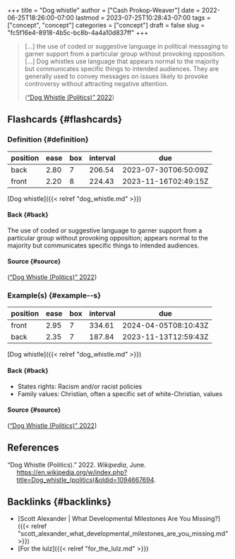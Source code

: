 +++
title = "Dog whistle"
author = ["Cash Prokop-Weaver"]
date = 2022-06-25T18:26:00-07:00
lastmod = 2023-07-25T10:28:43-07:00
tags = ["concept", "concept"]
categories = ["concept"]
draft = false
slug = "fc5f16e4-8918-4b5c-bc8b-4a4a10d837ff"
+++

> [...] the use of coded or suggestive language in political messaging to garner support from a particular group without provoking opposition. [...] Dog whistles use language that appears normal to the majority but communicates specific things to intended audiences. They are generally used to convey messages on issues likely to provoke controversy without attracting negative attention.
>
> (<a href="#citeproc_bib_item_1">“Dog Whistle (Politics)” 2022</a>)


## Flashcards {#flashcards}


### Definition {#definition}

| position | ease | box | interval | due                  |
|----------|------|-----|----------|----------------------|
| back     | 2.80 | 7   | 206.54   | 2023-07-30T06:50:09Z |
| front    | 2.20 | 8   | 224.43   | 2023-11-16T02:49:15Z |

[Dog whistle]({{< relref "dog_whistle.md" >}})


#### Back {#back}

The use of coded or suggestive language to garner support from a particular group without provoking opposition; appears normal to the majority but communicates specific things to intended audiences.


#### Source {#source}

(<a href="#citeproc_bib_item_1">“Dog Whistle (Politics)” 2022</a>)


### Example(s) {#example--s}

| position | ease | box | interval | due                  |
|----------|------|-----|----------|----------------------|
| front    | 2.95 | 7   | 334.61   | 2024-04-05T08:10:43Z |
| back     | 2.35 | 7   | 187.84   | 2023-11-13T12:59:43Z |

[Dog whistle]({{< relref "dog_whistle.md" >}})


#### Back {#back}

-   States rights: Racism and/or racist policies
-   Family values: Christian, often a specific set of white-Christian, values


#### Source {#source}

(<a href="#citeproc_bib_item_1">“Dog Whistle (Politics)” 2022</a>)

## References

<style>.csl-entry{text-indent: -1.5em; margin-left: 1.5em;}</style><div class="csl-bib-body">
  <div class="csl-entry"><a id="citeproc_bib_item_1"></a>“Dog Whistle (Politics).” 2022. <i>Wikipedia</i>, June. <a href="https://en.wikipedia.org/w/index.php?title=Dog_whistle_(politics)&oldid=1094667694">https://en.wikipedia.org/w/index.php?title=Dog_whistle_(politics)&#38;oldid=1094667694</a>.</div>
</div>


## Backlinks {#backlinks}

-   [Scott Alexander | What Developmental Milestones Are You Missing?]({{< relref "scott_alexander_what_developmental_milestones_are_you_missing.md" >}})
-   [For the lulz]({{< relref "for_the_lulz.md" >}})
